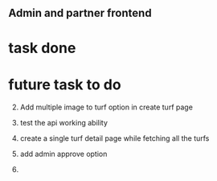 ## Admin and partner frontend 

# task done 


# future task to do 
2. Add multiple image to turf option in create turf page

3. test the api working ability
5. create a single turf detail page while fetching all the turfs

6. add admin approve option 
7. 
